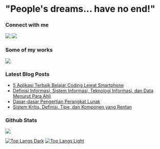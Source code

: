 # "People's dreams... have no end!"

### Connect with me
<a href="https://www.linkedin.com/in/azhrzf" target="_blank"><img src="https://img.shields.io/badge/LinkedIn-0077B5?style=for-the-badge&logo=linkedin&logoColor=white"/></a>
<a href="https://stackoverflow.com/users/15503851/azhrzf" target="_blank"><img src="https://img.shields.io/badge/Stack_Overflow-FE7A16?style=for-the-badge&logo=stack-overflow&logoColor=white"/></a>

### Some of my works
<a href="https://www.ziakode.com" target="_blank"><img src="https://img.shields.io/badge/blog-ziakode.com-blue?style=flat-square"/></a>

### Latest Blog Posts
<!-- BLOG-POST-LIST:START -->
- [5 Aplikasi Terbaik Belajar Coding Lewat Smartphone](https://ziakode.com/aplikasi-terbaik-belajar-coding-lewat-smartphone/)
- [Definisi Informasi, Sistem Informasi, Teknologi Informasi, dan Data Menurut Para Ahli](https://ziakode.com/definisi-sistem-informasi-menurut-para-ahli/)
- [Dasar-dasar Pengertian Perangkat Lunak](https://ziakode.com/pengertian-perangkat-lunak/)
- [Sistem Kritis, Definisi, Tipe, dan Komponen yang Rentan](https://ziakode.com/sistem-kritis/)
<!-- BLOG-POST-LIST:END -->

### Github Stats
![](https://komarev.com/ghpvc/?username=azhrzf&style=flat-square)

[![Top Langs Dark](https://github-readme-stats.vercel.app/api/top-langs/?username=azhrzf&layout=compact&theme=dark&hide_border=true#gh-dark-mode-only)](https://github.com/azhrzf/#gh-dark-mode-only)
[![Top Langs Light](https://github-readme-stats.vercel.app/api/top-langs/?username=azhrzf&layout=compact&theme=default&hide_border=true#gh-light-mode-only)](https://github.com/azhrzf/#gh-light-mode-only)

